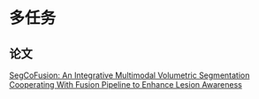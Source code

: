 # 多任务
## 论文
[SegCoFusion: An Integrative Multimodal Volumetric Segmentation Cooperating With Fusion Pipeline to Enhance Lesion Awareness](#https://ieeexplore.ieee.org/document/10258368)
